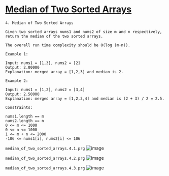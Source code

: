 # [Median of Two Sorted Arrays](https://leetcode.com/problems/median-of-two-sorted-arrays/)

    4. Median of Two Sorted Arrays

    Given two sorted arrays nums1 and nums2 of size m and n respectively, return the median of the two sorted arrays.

    The overall run time complexity should be O(log (m+n)).

    Example 1:

    Input: nums1 = [1,3], nums2 = [2]
    Output: 2.00000
    Explanation: merged array = [1,2,3] and median is 2.

    Example 2:

    Input: nums1 = [1,2], nums2 = [3,4]
    Output: 2.50000
    Explanation: merged array = [1,2,3,4] and median is (2 + 3) / 2 = 2.5.

    Constraints:

    nums1.length == m
    nums2.length == n
    0 <= m <= 1000
    0 <= n <= 1000
    1 <= m + n <= 2000
    -106 <= nums1[i], nums2[i] <= 106

`median_of_two_sorted_arrays.4.1.prg`
![image](https://github.com/user-attachments/assets/bdf84266-8851-492e-b69e-2d33e185db65)

`median_of_two_sorted_arrays.4.2.prg`
![image](https://github.com/user-attachments/assets/f2c222a8-fca4-4eba-9b35-b218ae6875f8)

`median_of_two_sorted_arrays.4.3.prg`
![image](https://github.com/user-attachments/assets/9cd8bcb4-cdec-47d0-af0f-655ba1535df3)

